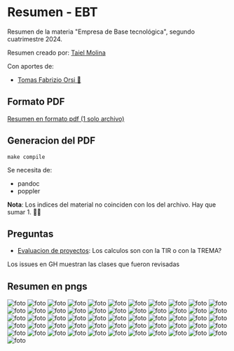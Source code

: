 # Resumen - EBT
Resumen de la materia "Empresa de Base tecnológica", segundo cuatrimestre 2024.

Resumen creado por: [Taiel Molina](https://github.com/Taielmolina01 "El arquitecto") 

Con aportes de: 
- [Tomas Fabrizio Orsi 🍋](https://github.com/lima-limon-inc)

## Formato PDF
[Resumen en formato pdf (1 solo archivo)](https://github.com/Taielmolina01/EBT/releases/download/1.0/Resumen-EBT-Primer-Parcial-Molina-Orsi-2C-2024.pdf "Click me ^_^")

## Generacion del PDF

```shell
make compile
```

Se necesita de:
- pandoc
- poppler

**Nota**: Los indices del material no coinciden con los del archivo. Hay que sumar 1. 🥤🧄 

## Preguntas 
- [Evaluacion de proyectos](clase_10_07): Los calculos son con la TIR o con la TREMA?


Los issues en GH muestran las clases que fueron revisadas

## Resumen en pngs
![foto](resumen-en-pngs/resumen-0.png)
![foto](resumen-en-pngs/resumen-1.png)
![foto](resumen-en-pngs/resumen-2.png)
![foto](resumen-en-pngs/resumen-3.png)
![foto](resumen-en-pngs/resumen-4.png)
![foto](resumen-en-pngs/resumen-5.png)
![foto](resumen-en-pngs/resumen-6.png)
![foto](resumen-en-pngs/resumen-7.png)
![foto](resumen-en-pngs/resumen-8.png)
![foto](resumen-en-pngs/resumen-9.png)
![foto](resumen-en-pngs/resumen-10.png)
![foto](resumen-en-pngs/resumen-11.png)
![foto](resumen-en-pngs/resumen-12.png)
![foto](resumen-en-pngs/resumen-13.png)
![foto](resumen-en-pngs/resumen-14.png)
![foto](resumen-en-pngs/resumen-15.png)
![foto](resumen-en-pngs/resumen-16.png)
![foto](resumen-en-pngs/resumen-17.png)
![foto](resumen-en-pngs/resumen-18.png)
![foto](resumen-en-pngs/resumen-19.png)
![foto](resumen-en-pngs/resumen-20.png)
![foto](resumen-en-pngs/resumen-21.png)
![foto](resumen-en-pngs/resumen-22.png)
![foto](resumen-en-pngs/resumen-23.png)
![foto](resumen-en-pngs/resumen-24.png)
![foto](resumen-en-pngs/resumen-25.png)
![foto](resumen-en-pngs/resumen-26.png)
![foto](resumen-en-pngs/resumen-27.png)
![foto](resumen-en-pngs/resumen-28.png)
![foto](resumen-en-pngs/resumen-29.png)
![foto](resumen-en-pngs/resumen-30.png)
![foto](resumen-en-pngs/resumen-31.png)
![foto](resumen-en-pngs/resumen-32.png)
![foto](resumen-en-pngs/resumen-33.png)
![foto](resumen-en-pngs/resumen-34.png)
![foto](resumen-en-pngs/resumen-35.png)
![foto](resumen-en-pngs/resumen-36.png)
![foto](resumen-en-pngs/resumen-37.png)
![foto](resumen-en-pngs/resumen-38.png)
![foto](resumen-en-pngs/resumen-39.png)
![foto](resumen-en-pngs/resumen-40.png)
![foto](resumen-en-pngs/resumen-41.png)
![foto](resumen-en-pngs/resumen-42.png)
![foto](resumen-en-pngs/resumen-43.png)
![foto](resumen-en-pngs/resumen-44.png)
![foto](resumen-en-pngs/resumen-45.png)
![foto](resumen-en-pngs/resumen-46.png)
![foto](resumen-en-pngs/resumen-47.png)
![foto](resumen-en-pngs/resumen-48.png)
![foto](resumen-en-pngs/resumen-49.png)
![foto](resumen-en-pngs/resumen-50.png)
![foto](resumen-en-pngs/resumen-51.png)
![foto](resumen-en-pngs/resumen-52.png)
![foto](resumen-en-pngs/resumen-53.png)
![foto](resumen-en-pngs/resumen-54.png)
![foto](resumen-en-pngs/resumen-55.png)
